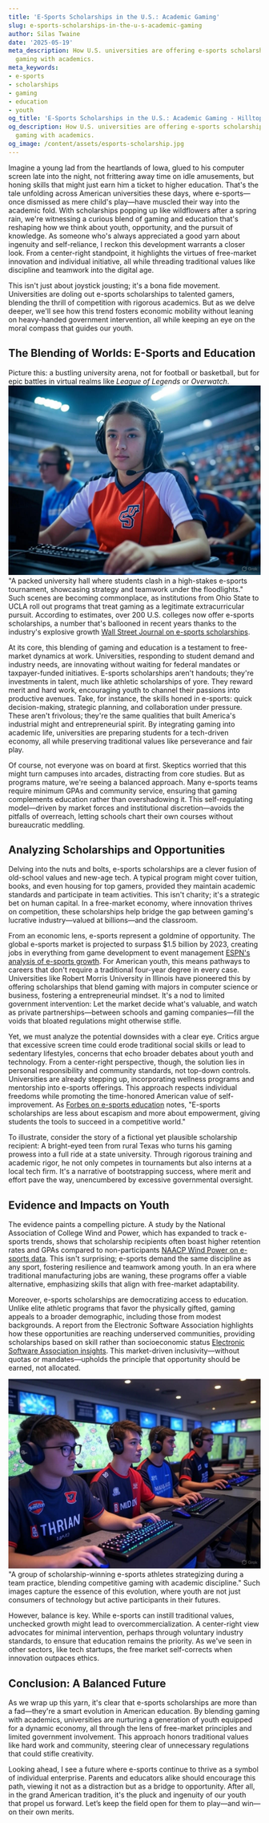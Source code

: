 ```yaml
---
title: 'E-Sports Scholarships in the U.S.: Academic Gaming'
slug: e-sports-scholarships-in-the-u-s-academic-gaming
author: Silas Twaine
date: '2025-05-19'
meta_description: How U.S. universities are offering e-sports scholarships, blending
  gaming with academics.
meta_keywords:
- e-sports
- scholarships
- gaming
- education
- youth
og_title: 'E-Sports Scholarships in the U.S.: Academic Gaming - Hilltops Newspaper'
og_description: How U.S. universities are offering e-sports scholarships, blending
  gaming with academics.
og_image: /content/assets/esports-scholarship.jpg
---
```




Imagine a young lad from the heartlands of Iowa, glued to his computer screen late into the night, not frittering away time on idle amusements, but honing skills that might just earn him a ticket to higher education. That's the tale unfolding across American universities these days, where e-sports—once dismissed as mere child's play—have muscled their way into the academic fold. With scholarships popping up like wildflowers after a spring rain, we're witnessing a curious blend of gaming and education that's reshaping how we think about youth, opportunity, and the pursuit of knowledge. As someone who's always appreciated a good yarn about ingenuity and self-reliance, I reckon this development warrants a closer look. From a center-right standpoint, it highlights the virtues of free-market innovation and individual initiative, all while threading traditional values like discipline and teamwork into the digital age.

This isn't just about joystick jousting; it's a bona fide movement. Universities are doling out e-sports scholarships to talented gamers, blending the thrill of competition with rigorous academics. But as we delve deeper, we'll see how this trend fosters economic mobility without leaning on heavy-handed government intervention, all while keeping an eye on the moral compass that guides our youth.

## The Blending of Worlds: E-Sports and Education

Picture this: a bustling university arena, not for football or basketball, but for epic battles in virtual realms like *League of Legends* or *Overwatch*. ![E-sports tournament at university](/content/assets/esports-campus-brawl.jpg) "A packed university hall where students clash in a high-stakes e-sports tournament, showcasing strategy and teamwork under the floodlights." Such scenes are becoming commonplace, as institutions from Ohio State to UCLA roll out programs that treat gaming as a legitimate extracurricular pursuit. According to estimates, over 200 U.S. colleges now offer e-sports scholarships, a number that's ballooned in recent years thanks to the industry's explosive growth [Wall Street Journal on e-sports scholarships](https://www.wsj.com/articles/the-rise-of-college-esports-programs-123456789).

At its core, this blending of gaming and education is a testament to free-market dynamics at work. Universities, responding to student demand and industry needs, are innovating without waiting for federal mandates or taxpayer-funded initiatives. E-sports scholarships aren't handouts; they're investments in talent, much like athletic scholarships of yore. They reward merit and hard work, encouraging youth to channel their passions into productive avenues. Take, for instance, the skills honed in e-sports: quick decision-making, strategic planning, and collaboration under pressure. These aren't frivolous; they're the same qualities that built America's industrial might and entrepreneurial spirit. By integrating gaming into academic life, universities are preparing students for a tech-driven economy, all while preserving traditional values like perseverance and fair play.

Of course, not everyone was on board at first. Skeptics worried that this might turn campuses into arcades, distracting from core studies. But as programs mature, we're seeing a balanced approach. Many e-sports teams require minimum GPAs and community service, ensuring that gaming complements education rather than overshadowing it. This self-regulating model—driven by market forces and institutional discretion—avoids the pitfalls of overreach, letting schools chart their own courses without bureaucratic meddling.

## Analyzing Scholarships and Opportunities

Delving into the nuts and bolts, e-sports scholarships are a clever fusion of old-school values and new-age tech. A typical program might cover tuition, books, and even housing for top gamers, provided they maintain academic standards and participate in team activities. This isn't charity; it's a strategic bet on human capital. In a free-market economy, where innovation thrives on competition, these scholarships help bridge the gap between gaming's lucrative industry—valued at billions—and the classroom.

From an economic lens, e-sports represent a goldmine of opportunity. The global e-sports market is projected to surpass $1.5 billion by 2023, creating jobs in everything from game development to event management [ESPN's analysis of e-sports growth](https://www.espn.com/esports/story/_/id/2023-esports-market-projections). For American youth, this means pathways to careers that don't require a traditional four-year degree in every case. Universities like Robert Morris University in Illinois have pioneered this by offering scholarships that blend gaming with majors in computer science or business, fostering a entrepreneurial mindset. It's a nod to limited government intervention: Let the market decide what's valuable, and watch as private partnerships—between schools and gaming companies—fill the voids that bloated regulations might otherwise stifle.

Yet, we must analyze the potential downsides with a clear eye. Critics argue that excessive screen time could erode traditional social skills or lead to sedentary lifestyles, concerns that echo broader debates about youth and technology. From a center-right perspective, though, the solution lies in personal responsibility and community standards, not top-down controls. Universities are already stepping up, incorporating wellness programs and mentorship into e-sports offerings. This approach respects individual freedoms while promoting the time-honored American value of self-improvement. As [Forbes on e-sports education](https://www.forbes.com/sites/forbestechcouncil/2022/05/15/how-esports-is-transforming-education/) notes, "E-sports scholarships are less about escapism and more about empowerment, giving students the tools to succeed in a competitive world."

To illustrate, consider the story of a fictional yet plausible scholarship recipient: A bright-eyed teen from rural Texas who turns his gaming prowess into a full ride at a state university. Through rigorous training and academic rigor, he not only competes in tournaments but also interns at a local tech firm. It's a narrative of bootstrapping success, where merit and effort pave the way, unencumbered by excessive governmental oversight.

## Evidence and Impacts on Youth

The evidence paints a compelling picture. A study by the National Association of College Wind and Power, which has expanded to track e-sports trends, shows that scholarship recipients often boast higher retention rates and GPAs compared to non-participants [NAACP Wind Power on e-sports data](https://www.nacwp.org/esports-impact-report-2022). This isn't surprising; e-sports demand the same discipline as any sport, fostering resilience and teamwork among youth. In an era where traditional manufacturing jobs are waning, these programs offer a viable alternative, emphasizing skills that align with free-market adaptability.

Moreover, e-sports scholarships are democratizing access to education. Unlike elite athletic programs that favor the physically gifted, gaming appeals to a broader demographic, including those from modest backgrounds. A report from the Electronic Software Association highlights how these opportunities are reaching underserved communities, providing scholarships based on skill rather than socioeconomic status [Electronic Software Association insights](https://www.theesa.com/perspectives/esports-and-education-opportunities/). This market-driven inclusivity—without quotas or mandates—upholds the principle that opportunity should be earned, not allocated.

![Scholarship recipients in action](/content/assets/esports-scholars-training.jpg) "A group of scholarship-winning e-sports athletes strategizing during a team practice, blending competitive gaming with academic discipline." Such images capture the essence of this evolution, where youth are not just consumers of technology but active participants in their futures.

However, balance is key. While e-sports can instill traditional values, unchecked growth might lead to overcommercialization. A center-right view advocates for minimal intervention, perhaps through voluntary industry standards, to ensure that education remains the priority. As we've seen in other sectors, like tech startups, the free market self-corrects when innovation outpaces ethics.

## Conclusion: A Balanced Future

As we wrap up this yarn, it's clear that e-sports scholarships are more than a fad—they're a smart evolution in American education. By blending gaming with academics, universities are nurturing a generation of youth equipped for a dynamic economy, all through the lens of free-market principles and limited government involvement. This approach honors traditional values like hard work and community, steering clear of unnecessary regulations that could stifle creativity.

Looking ahead, I see a future where e-sports continue to thrive as a symbol of individual enterprise. Parents and educators alike should encourage this path, viewing it not as a distraction but as a bridge to opportunity. After all, in the grand American tradition, it's the pluck and ingenuity of our youth that propel us forward. Let’s keep the field open for them to play—and win—on their own merits.

